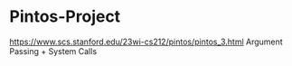 # Pintos-Project
https://www.scs.stanford.edu/23wi-cs212/pintos/pintos_3.html
Argument Passing + System Calls
